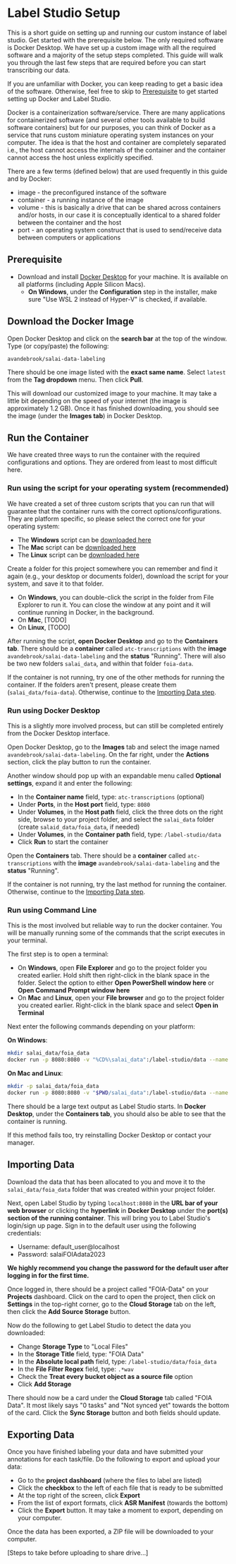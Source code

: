 # Label Studio Setup
This is a short guide on setting up and running our custom instance of label studio. Get started with the prerequisite below. The only required software is Docker Desktop. We have set up a custom image with all the required software and a majority of the setup steps completed. This guide will walk you through the last few steps that are required before you can start transcribing our data.

If you are unfamiliar with Docker, you can keep reading to get a basic idea of the software. Otherwise, feel free to skip to [Prerequisite](#prerequisite) to get started setting up Docker and Label Studio.

Docker is a containerization software/service. There are many applications for containerized software (and several other tools available to build software containers) but for our purposes, you can think of Docker as a service that runs custom miniature operating system instances on your computer. The idea is that the host and container are completely separated i.e., the host cannot access the internals of the container and the container cannot access the host unless explicitly specified.

There are a few terms (defined below) that are used frequently in this guide and by Docker:

* image - the preconfigured instance of the software
* container - a running instance of the image
* volume - this is basically a drive that can be shared across containers and/or hosts, in our case it is conceptually identical to a shared folder between the container and the host
* port - an operating system construct that is used to send/receive data between computers or applications

## Prerequisite
* Download and install [Docker Desktop](https://www.docker.com/) for your machine. It is available on all platforms (including Apple Silicon Macs).
  * **On Windows**, under the **Configuration** step in the installer, make sure "Use WSL 2 instead of Hyper-V" is checked, if available.

## Download the Docker Image
Open Docker Desktop and click on the **search bar** at the top of the window. Type (or copy/paste) the following:
```
avandebrook/salai-data-labeling
```
There should be one image listed with the **exact same name**. Select `latest` from the **Tag dropdown** menu. Then click **Pull**.

This will download our customized image to your machine. It may take a little bit depending on the speed of your internet (the image is approximately 1.2 GB). Once it has finished downloading, you should see the image (under the **Images tab**) in Docker Desktop.

## Run the Container
We have created three ways to run the container with the required configurations and options. They are ordered from least to most difficult here.

### Run using the script for your operating system (recommended)
We have created a set of three custom scripts that you can run that will guarantee that the container runs with the correct options/configurations. They are platform specific, so please select the correct one for your operating system:

* The **Windows** script can be [downloaded here]()
* The **Mac** script can be [downloaded here]()
* The **Linux** script can be [downloaded here]()

Create a folder for this project somewhere you can remember and find it again (e.g., your desktop or documents folder), download the script for your system, and save it to that folder.

* On **Windows**, you can double-click the script in the folder from File Explorer to run it. You can close the window at any point and it will continue running in Docker, in the background.
* On **Mac**, [TODO]
* On **Linux**, [TODO]

After running the script, **open Docker Desktop** and go to the **Containers tab**. There should be a **container** called `atc-transcriptions` with the **image** `avandebrook/salai-data-labeling` and the **status** "Running". There will also be two new folders `salai_data`, and within that folder `foia-data`.

If the container is not running, try one of the other methods for running the container. If the folders aren't present, please create them (`salai_data/foia-data`). Otherwise, continue to the [Importing Data step](#importing-data).

### Run using Docker Desktop
This is a slightly more involved process, but can still be completed entirely from the Docker Desktop interface.

Open Docker Desktop, go to the **Images** tab and select the image named `avandebrook/salai-data-labeling`. On the far right, under the **Actions** section, click the play button to run the container.

Another window should pop up with an expandable menu called **Optional settings**, expand it and enter the following:

* In the **Container name** field, type: `atc-transcriptions` (optional)
* Under **Ports**, in the **Host port** field, type: `8080`
* Under **Volumes**, in the **Host path** field, click the three dots on the right side, browse to your project folder, and select the `salai_data` folder (create `salaid_data/foia_data`, if needed)
* Under **Volumes**, in the **Container path** field, type: `/label-studio/data`
* Click **Run** to start the container

Open the **Containers** tab. There should be a **container** called `atc-transcriptions` with the **image** `avandebrook/salai-data-labeling` and the **status** "Running".

If the container is not running, try the last method for running the container. Otherwise, continue to the [Importing Data step](#importing-data).

### Run using Command Line
This is the most involved but reliable way to run the docker container. You will be manually running some of the commands that the script executes in your terminal.

The first step is to open a terminal:

* On **Windows**, open **File Explorer** and go to the project folder you created earlier. Hold shift then right-click in the blank space in the folder. Select the option to either **Open PowerShell window here** or **Open Command Prompt window here**
* On **Mac** and **Linux**, open your **File browser** and go to the project folder you created earlier. Right-click in the blank space and select **Open in Terminal**

Next enter the following commands depending on your platform:

**On Windows**:
```bash
mkdir salai_data/foia_data
docker run -p 8080:8080 -v "%CD%\salai_data":/label-studio/data --name atc-transcriptions avandebrook/salai-data-labeling
```

**On Mac and Linux**:
```bash
mkdir -p salai_data/foia_data
docker run -p 8080:8080 -v "$PWD/salai_data":/label-studio/data --name atc-transcriptions avandebrook/salai-data-labeling
```

There should be a large text output as Label Studio starts. In **Docker Desktop**, under the **Containers tab**, you should also be able to see that the container is running.

If this method fails too, try reinstalling Docker Desktop or contact your manager.

## Importing Data
Download the data that has been allocated to you and move it to the `salai_data/foia_data` folder that was created within your project folder.

Next, open Label Studio by typing `localhost:8080` in the **URL bar of your web browser** or clicking the **hyperlink** in **Docker Desktop** under the **port(s) section of the running container**. This will bring you to Label Studio's login/sign up page. Sign in to the default user using the following credentials:

* Username: default_user@localhost
* Password: salaiFOIAdata2023

**We highly recommend you change the password for the default user after logging in for the first time.**

Once logged in, there should be a project called "FOIA-Data" on your **Projects** dashboard. Click on the card to open the project, then click on **Settings** in the top-right corner, go to the **Cloud Storage** tab on the left, then click the **Add Source Storage** button.

Now do the following to get Label Studio to detect the data you downloaded:

* Change **Storage Type** to "Local Files"
* In the **Storage Title** field, type: "FOIA Data"
* In the **Absolute local path** field, type: `/label-studio/data/foia_data`
* In the **File Filter Regex** field, type: `.*wav`
* Check the **Treat every bucket object as a source file** option
* Click **Add Storage**

There should now be a card under the **Cloud Storage** tab called "FOIA Data". It most likely says "0 tasks" and "Not synced yet" towards the bottom of the card. Click the **Sync Storage** button and both fields should update.

## Exporting Data
Once you have finished labeling your data and have submitted your annotations for each task/file. Do the following to export and upload your data:

* Go to the **project dashboard** (where the files to label are listed)
* Click the **checkbox** to the left of each file that is ready to be submitted
* At the top right of the screen, click **Export**
* From the list of export formats, click **ASR Manifest** (towards the bottom)
* Click the **Export** button. It may take a moment to export, depending on your computer.

Once the data has been exported, a ZIP file will be downloaded to your computer.

[Steps to take before uploading to share drive...]